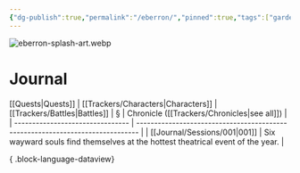 ```yaml
---
{"dg-publish":true,"permalink":"/eberron/","pinned":true,"tags":["gardenEntry"]}
---
```


![eberron-splash-art.webp](/img/user/z_attachments/eberron-splash-art.webp)
# Journal
[[Quests\|Quests]] | [[Trackers/Characters\|Characters]] | [[Trackers/Battles\|Battles]]
| §                                | Chronicle ([[Trackers/Chronicles\|see all]])                                            |
| -------------------------------- | ------------------------------------------------------------------------------ |
| [[Journal/Sessions/001\|001]] | Six wayward souls find themselves at the hottest theatrical event of the year. |

{ .block-language-dataview}